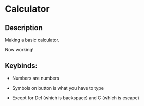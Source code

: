 # Calculator

## Description
Making a basic calculator.

Now working!

## Keybinds:

- Numbers are numbers

- Symbols on button is what you have to type

- Except for Del (which is backspace) and C (which is escape)
